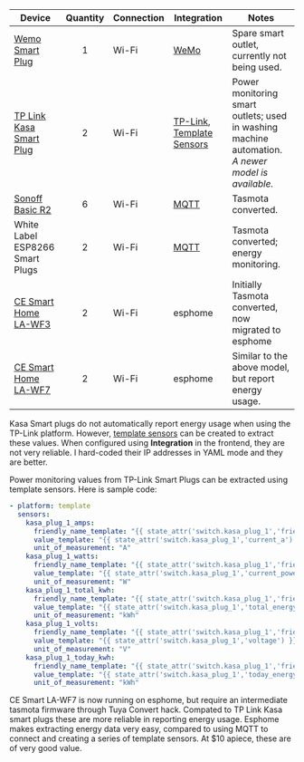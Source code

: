 

| Device                                                       | Quantity | Connection | Integration                                                  | Notes                                                        |
| ------------------------------------------------------------ | :------: | ---------- | ------------------------------------------------------------ | ------------------------------------------------------------ |
| [Wemo Smart Plug](https://www.belkin.com/us/support-product?pid=01t80000002xFCbAAM) |    1     | Wi-Fi      | [WeMo](https://www.home-assistant.io/components/wemo/)       | Spare smart outlet, currently not being used.                |
| [TP Link Kasa Smart Plug](https://www.tp-link.com/ca/home-networking/smart-plug/hs110/) |    2     | Wi-Fi      | [TP-Link](https://www.home-assistant.io/integrations/tplink/), [Template Sensors](https://www.home-assistant.io/integrations/template/) | Power monitoring smart outlets; used in washing machine automation. *A newer model is available.* |
| [Sonoff Basic R2](https://sonoff.tech/product/wifi-diy-smart-switches/basicr2) |    6     | Wi-Fi      | [MQTT](https://www.home-assistant.io/integrations/mqtt/)     | Tasmota converted.                                           |
| White Label ESP8266 Smart Plugs                              |    2     | Wi-Fi      | [MQTT](https://www.home-assistant.io/integrations/mqtt/)     | Tasmota converted; energy monitoring.                        |
| [CE Smart Home LA-WF3](https://www.cesmarthome.com/LA-WF3.html) |    2     | Wi-Fi      | esphome                                                      | Initially Tasmota converted, now migrated to esphome         |
| [CE Smart Home LA-WF7](https://www.cesmarthome.com/LA-WF7.html) |    2     | Wi-Fi      | esphome                                                      | Similar to the above model, but report energy usage.         |

Kasa Smart plugs do not automatically report energy usage when using the TP-Link platform.  However, [template sensors](https://www.home-assistant.io/integrations/template/) can be created to extract these values.  When configured using **Integration** in the frontend, they are not very reliable.  I hard-coded their IP addresses in YAML mode and they are better.  

Power monitoring values from TP-Link Smart Plugs  can be extracted using template sensors.  Here is sample code: 

```yaml
- platform: template
  sensors:
    kasa_plug_1_amps:
      friendly_name_template: "{{ state_attr('switch.kasa_plug_1','friendly_name') }} Current"
      value_template: "{{ state_attr('switch.kasa_plug_1','current_a') }}"
      unit_of_measurement: "A"
    kasa_plug_1_watts:
      friendly_name_template: "{{ state_attr('switch.kasa_plug_1','friendly_name') }} Current Consumption"
      value_template: "{{ state_attr('switch.kasa_plug_1','current_power_w') }}"
      unit_of_measurement: "W"
    kasa_plug_1_total_kwh:
      friendly_name_template: "{{ state_attr('switch.kasa_plug_1','friendly_name') }} Total Consumption"
      value_template: "{{ state_attr('switch.kasa_plug_1','total_energy_kwh') }}"
      unit_of_measurement: "kWh"
    kasa_plug_1_volts:
      friendly_name_template: "{{ state_attr('switch.kasa_plug_1','friendly_name') }} Voltage"
      value_template: "{{ state_attr('switch.kasa_plug_1','voltage') }}"
      unit_of_measurement: "V"
    kasa_plug_1_today_kwh:
      friendly_name_template: "{{ state_attr('switch.kasa_plug_1','friendly_name') }} Today's Consumption"
      value_template: "{{ state_attr('switch.kasa_plug_1','today_energy_kwh') }}"
      unit_of_measurement: "kWh"

```



CE Smart LA-WF7 is now running on esphome, but require an intermediate tasmota firmware through Tuya Convert hack.  Compated to TP Link Kasa smart plugs these are more reliable in reporting energy usage.  Esphome makes extracting energy data very easy, compared to using MQTT to connect and creating a series of template sensors.  At $10 apiece, these are of very good value. 

